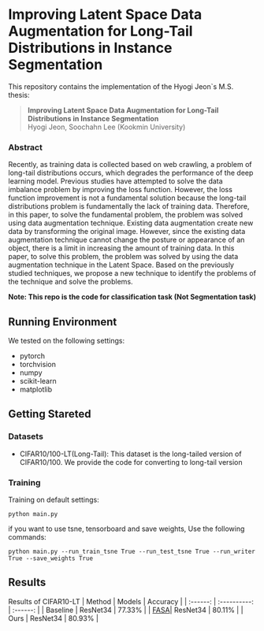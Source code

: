 # Improving Latent Space Data Augmentation for Long-Tail Distributions in Instance Segmentation

This repository contains the implementation of the Hyogi Jeon`s M.S. thesis:
> **Improving Latent Space Data Augmentation for Long-Tail Distributions in Instance Segmentation**<br>
> Hyogi Jeon, Soochahn Lee (Kookmin University)

### Abstract
 Recently, as training data is collected based on web crawling, a problem of long-tail distributions occurs, which degrades the performance of the deep learning model. Previous studies have attempted to solve the data imbalance problem by improving the loss function. However, the loss function improvement is not a fundamental solution because the long-tail distributions problem is fundamentally the lack of training data. Therefore, in this paper, to solve the fundamental problem, the problem was solved using data augmentation technique. Existing data augmentation create new data by transforming the original image. However, since the existing data augmentation technique cannot change the posture or appearance of an object, there is a limit in increasing the amount of training data. In this paper, to solve this problem, the problem was solved by using the data augmentation technique in the Latent Space. Based on the previously studied techniques, we propose a new technique to identify the problems of the technique and solve the problems.
 
**Note: This repo is the code for classification task (Not Segmentation task)**<br>

## Running Environment
We tested on the following settings:
- pytorch
- torchvision
- numpy 
- scikit-learn
- matplotlib
 
## Getting Stareted
### Datasets
- CIFAR10/100-LT(Long-Tail): This dataset is the long-tailed version of CIFAR10/100. We provide the code for converting to long-tail version
 
### Training
Training on default settings:
```
python main.py
```

if you want to use tsne, tensorboard and save weights, Use the following commands:
```
python main.py --run_train_tsne True --run_test_tsne True --run_writer True --save_weights True
```

## Results
Results of CIFAR10-LT
| Method   | Models       | Accuracy |
| :------: | :----------: | :------: |
| Baseline | ResNet34     | 77.33%   |
| [FASA](https://arxiv.org/abs/2102.12867)| ResNet34     | 80.11%   |
| Ours     | ResNet34     | 80.93%   |
